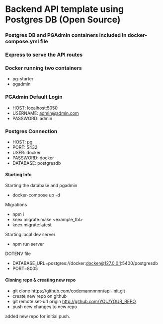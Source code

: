 # Backend API template using Postgres DB (Open Source)

### Postgres DB and PGAdmin containers included in docker-compose.yml file

### Express to serve the API routes

### Docker running two containers

- pg-starter
- pgadmin

### PGAdmin Default Login

- HOST: localhost:5050
- USERNAME: admin@admin.com
- PASSWORD: admin

### Postgres Connection

- HOST: pg
- PORT: 5432
- USER: docker
- PASSWORD: docker
- DATABASE: postgresdb

#### Starting Info

Starting the database and pgadmin

- docker-compose up -d

Migrations

- npm i
- knex migrate:make <example_tbl>
- knex migrate:latest

Starting local dev server

- npm run server

DOTENV file

- DATABASE_URL=postgres://docker:docker@127.0.0.1:5400/postgresdb
- PORT=8005

#### Cloning repo & creating new repo

- git clone https://github.com/codemannnnnn/api-init.git
- create new repo on github
- git remote set-url origin http://github.com/YOU/YOUR_REPO
- push new changes to new repo

added new repo for initial push.
